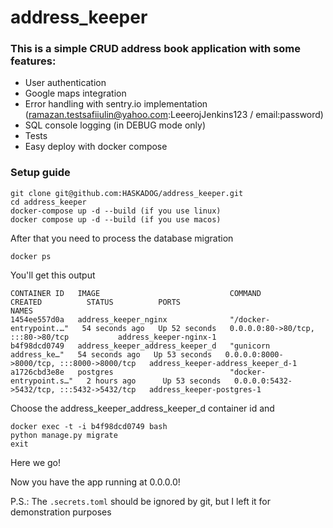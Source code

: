 # address_keeper
### This is a simple CRUD address book application with some features:
- User authentication
- Google maps integration
- Error handling with sentry.io implementation (ramazan.testsafiiulin@yahoo.com:LeeerojJenkins123 / email:password)
- SQL console logging (in DEBUG mode only)
- Tests
- Easy deploy with docker compose


### Setup guide
```
git clone git@github.com:HASKADOG/address_keeper.git
cd address_keeper
docker-compose up -d --build (if you use linux)
docker compose up -d --build (if you use macos)
```
After that you need to process the database migration
```
docker ps
```
You'll get this output
```
CONTAINER ID   IMAGE                             COMMAND                  CREATED          STATUS          PORTS                                       NAMES
1454ee557d0a   address_keeper_nginx              "/docker-entrypoint.…"   54 seconds ago   Up 52 seconds   0.0.0.0:80->80/tcp, :::80->80/tcp           address_keeper-nginx-1
b4f98dcd0749   address_keeper_address_keeper_d   "gunicorn address_ke…"   54 seconds ago   Up 53 seconds   0.0.0.0:8000->8000/tcp, :::8000->8000/tcp   address_keeper-address_keeper_d-1
a1726cbd3e8e   postgres                          "docker-entrypoint.s…"   2 hours ago      Up 53 seconds   0.0.0.0:5432->5432/tcp, :::5432->5432/tcp   address_keeper-postgres-1
```
Choose the address_keeper_address_keeper_d container id and 
```
docker exec -t -i b4f98dcd0749 bash
python manage.py migrate
exit
```
Here we go!

Now you have the app running at 0.0.0.0!

P.S.: The `.secrets.toml` should be ignored by git, but I left it for demonstration purposes  
